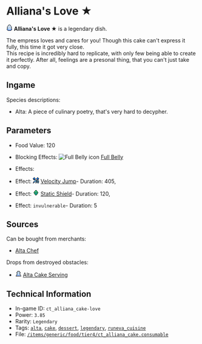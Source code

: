 # Alliana's Love ★

<img src="https://raw.githubusercontent.com/Ceterai/Enternia/main/items/generic/food/tier4/ct_alliana_cake.png" alt="Alliana's Love ★ icon" loading="lazy" height=16px width="auto" /> **Alliana's Love ★** is a legendary dish.

The empress loves and cares for you! Though this cake can't express it fully, this time it got very close.  
This recipe is incredibly hard to replicate, with only few being able to create it perfectly. After all, feelings are a presonal thing, that you can't just take and copy.

## Ingame

Species descriptions:

- Alta: A piece of culinary poetry, that's very hard to decypher.

## Parameters

- Food Value: 120
- Blocking Effects: <img src="https://starbounder.org/mediawiki/images/6/60/Status_Well_Fed.png" alt="Full Belly icon" loading="lazy" height=16px width=16px /> [Full Belly](https://starbounder.org/Full_Belly)
- Effects: 

- Effect: <img src="https://raw.githubusercontent.com/Ceterai/Enternia/main/stats/effects/ct_velocity_jump/ct_velocity_jump.png" alt="Velocity Jump icon" loading="lazy" height=16px width="auto" /> [Velocity Jump](https://ceterai.github.io/MyEnternia/Wiki/VelocityJump)- Duration: 405, 

- Effect: <img src="https://raw.githubusercontent.com/Ceterai/Enternia/main/stats/effects/ct_energy_shield/ct_static_shield.png" alt="Static Shield icon" loading="lazy" height=16px width="auto" /> [Static Shield](https://ceterai.github.io/MyEnternia/Wiki/StaticShield)- Duration: 120, 

- Effect: `invulnerable`- Duration: 5

## Sources

Can be bought from merchants:

- [Alta Chef](https://ceterai.github.io/MyEnternia/Wiki/AltaChef)

Drops from destroyed obstacles:

- <img src="https://raw.githubusercontent.com/Ceterai/Enternia/main/objects/alta/special/food/cake/icon.png" alt="Alta Cake Serving icon" loading="lazy" height=16px width="auto" /> [Alta Cake Serving](https://ceterai.github.io/MyEnternia/Wiki/AltaCakeServing)

## Technical Information

- In-game ID: `ct_alliana_cake-love`
- Power: `3.85`
- Rarity: `Legendary`
- Tags: [`alta`](https://ceterai.github.io/MyEnternia/Wiki/Tags/Alta), [`cake`](https://ceterai.github.io/MyEnternia/Wiki/Tags/Cake), [`dessert`](https://ceterai.github.io/MyEnternia/Wiki/Tags/Dessert), [`legendary`](https://ceterai.github.io/MyEnternia/Wiki/Tags/Legendary), [`runeva_cuisine`](https://ceterai.github.io/MyEnternia/Wiki/Tags/RunevaCuisine)
- File: [`/items/generic/food/tier4/ct_alliana_cake.consumable`](https://github.com/Ceterai/Enternia/blob/main/items/generic/food/tier4/ct_alliana_cake.consumable)
